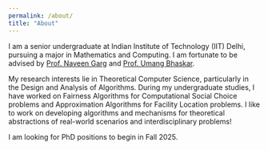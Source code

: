 ```yaml
---
permalink: /about/
title: "About"
---
```


I am a senior undergraduate at Indian Institute of Technology (IIT) Delhi, pursuing a major in Mathematics and Computing. I am fortunate to be advised by [Prof. Naveen Garg](https://www.cse.iitd.ac.in/~naveen/) and [Prof. Umang Bhaskar](https://www.tcs.tifr.res.in/~umang/).

My research interests lie in Theoretical Computer Science, particularly in the Design and Analysis of Algorithms. During my undergraduate studies, I have worked on Fairness Algorithms for Computational Social Choice problems and Approximation Algorithms for Facility Location problems. I like to work on developing algorithms and mechanisms for theoretical abstractions of real-world scenarios and interdisciplinary problems!

I am looking for PhD positions to begin in Fall 2025.

